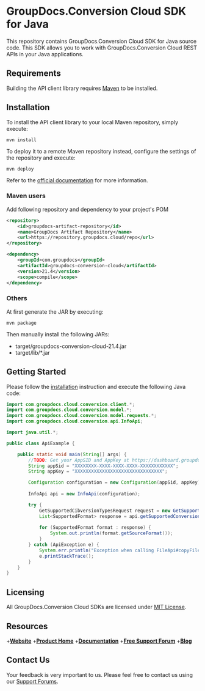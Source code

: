 # GroupDocs.Conversion Cloud SDK for Java

This repository contains GroupDocs.Conversion Cloud SDK for Java source code. This SDK allows you to work with GroupDocs.Conversion Cloud REST APIs in your Java applications.

## Requirements

Building the API client library requires [Maven](https://maven.apache.org/) to be installed.

## Installation

To install the API client library to your local Maven repository, simply execute:

```shell
mvn install
```

To deploy it to a remote Maven repository instead, configure the settings of the repository and execute:

```shell
mvn deploy
```

Refer to the [official documentation](https://maven.apache.org/plugins/maven-deploy-plugin/usage.html) for more information.

### Maven users

Add following repository and dependency to your project's POM

```xml
<repository>
    <id>groupdocs-artifact-repository</id>
    <name>GroupDocs Artifact Repository</name>
    <url>https://repository.groupdocs.cloud/repo</url>
</repository>
```

```xml
<dependency>
    <groupId>com.groupdocs</groupId>
    <artifactId>groupdocs-conversion-cloud</artifactId>
    <version>21.4</version>
    <scope>compile</scope>
</dependency>
```

### Others

At first generate the JAR by executing:

    mvn package

Then manually install the following JARs:

* target/groupdocs-conversion-cloud-21.4.jar
* target/lib/*.jar

## Getting Started

Please follow the [installation](#installation) instruction and execute the following Java code:

```java
import com.groupdocs.cloud.conversion.client.*;
import com.groupdocs.cloud.conversion.model.*;
import com.groupdocs.cloud.conversion.model.requests.*;
import com.groupdocs.cloud.conversion.api.InfoApi;

import java.util.*;

public class ApiExample {

    public static void main(String[] args) {
        //TODO: Get your AppSID and AppKey at https://dashboard.groupdocs.cloud (free registration is required).
        String appSid = "XXXXXXXX-XXXX-XXXX-XXXX-XXXXXXXXXXXX";
        String appKey = "XXXXXXXXXXXXXXXXXXXXXXXXXXXXXXXX";

        Configuration configuration = new Configuration(appSid, appKey);
        
        InfoApi api = new InfoApi(configuration);

        try {
            GetSupportedCibversionTypesRequest request = new GetSupportedConversionTypesRequest();
            List<SupportedFormat> response = api.getSupportedConversionTypes(request);
            
            for (SupportedFormat format : response) {
                System.out.println(format.getSourceFormat());
            }
        } catch (ApiException e) {
            System.err.println("Exception when calling FileApi#copyFile");
            e.printStackTrace();
        }
    }
}
```

## Licensing

All GroupDocs.Conversion Cloud SDKs are licensed under [MIT License](LICENSE).

## Resources

+[**Website**](https://www.groupdocs.cloud)
+[**Product Home**](https://products.groupdocs.cloud/conversion)
+[**Documentation**](https://docs.groupdocs.cloud/conversion)
+[**Free Support Forum**](https://forum.groupdocs.cloud/c/conversion)
+[**Blog**](https://blog.groupdocs.cloud/category/conversion)

## Contact Us

Your feedback is very important to us. Please feel free to contact us using our [Support Forums](https://forum.groupdocs.cloud/c/conversion).
